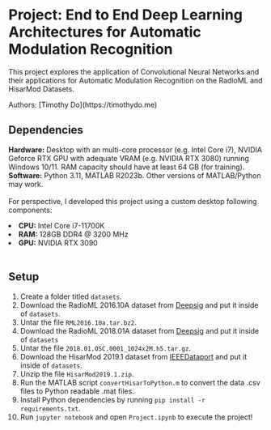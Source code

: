 # Project: End to End Deep Learning Architectures for Automatic Modulation Recognition

This project explores the application of Convolutional Neural Networks and their applications for Automatic Modulation Recognition on the RadioML and HisarMod Datasets.

<base target="_blank">
Authors: [Timothy Do](https://timothydo.me)

## Dependencies
**Hardware:** Desktop with an multi-core processor (e.g. Intel Core i7), NVIDIA Geforce RTX GPU with adequate VRAM (e.g. NVIDIA RTX 3080) running Windows 10/11. RAM capacity should have at least 64 GB (for training). <br>
**Software:** Python 3.11, MATLAB R2023b. Other versions of MATLAB/Python may work. <br><br>
For perspective, I developed this project using a custom desktop following components: <br>
<li><b>CPU:</b> Intel Core i7-11700K</li>
<li><b>RAM:</b> 128GB DDR4 @ 3200 MHz</li>
<li><b>GPU:</b> NVIDIA RTX 3090</li> <br>

## Setup
1. Create a folder titled <code>datasets</code>.
2. Download the RadioML 2016.10A dataset from [Deepsig](https://www.deepsig.ai/datasets/) and put it inside of <code>datasets</code>.
3. Untar the file <code>RML2016.10a.tar.bz2</code>.
4. Download the RadioML 2018.01A dataset from [Deepsig](https://www.deepsig.ai/datasets/) and put it inside of <code>datasets</code>
5. Untar the file <code>2018.01.OSC.0001_1024x2M.h5.tar.gz</code>.
6. Download the HisarMod 2019.1 dataset from [IEEEDataport](https://ieee-dataport.org/open-access/hisarmod-new-challenging-modulated-signals-dataset) and put it inside of <code>datasets</code>.
7. Unzip the file <code>HisarMod2019.1.zip</code>.
8. Run the MATLAB script <code>convertHisarToPython.m</code> to convert the data .csv files to Python readable .mat files.
9. Install Python dependencies by running <code>pip install -r requirements.txt</code>.
10. Run <code>jupyter notebook</code> and open <code>Project.ipynb</code> to execute the project!
